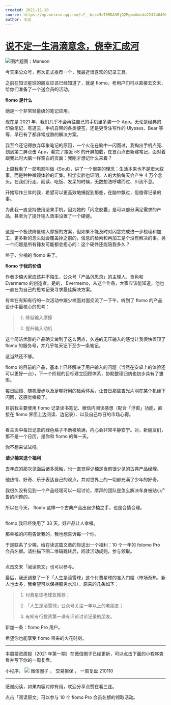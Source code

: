 ```yaml
---
created: 2021-11-10
source: https://mp.weixin.qq.com/s?__biz=MzI0MDA3MjQ2Mg==&mid=2247484088&idx=4&sn=2ad7f25820a3907c63e50f285bc492cb&chksm=e92120d9de56a9cffebdd6240953f9e4727ac45119575b3996cc0708ba5426e47f89f0da516f#rd
author: 毛远
---
```


# [说不定一生涓滴意念，侥幸汇成河](https://mp.weixin.qq.com/s?__biz=MzI0MDA3MjQ2Mg==&mid=2247484088&idx=4&sn=2ad7f25820a3907c63e50f285bc492cb&chksm=e92120d9de56a9cffebdd6240953f9e4727ac45119575b3996cc0708ba5426e47f89f0da516f#rd)


![图片](https://mmbiz.qpic.cn/mmbiz_jpg/CFGxLDmPGD7l3hWJu3RXmNr7K7WhgP15t5549wicqEhDp3CVw936QaHl8arDOnKnuBAbhRQzYmg51TqF6uhibVPA/640?wx_fmt=jpeg&tp=jpeg&wxfrom=5&wx_lazy=1&wx_co=1)题图：Manson

今天来公众号，再次正式推荐一个，我最近很喜欢的记录工具。

之前在知识星球的朋友应该已经知道了，就是 flomo。老用户们可以直接去文末，给你们准备了一个送会员的活动。

**flomo 是什么**

她是一个非常轻量级的笔记应用。

现在是 2021 年，我们几乎不会再往自己的手机里多装一个 App。无论是经典的印象笔记、有道云，手机自带的各类便签，还是更专注写作的 Ulysses、Bear 等等，早已有了都非常成熟的解决方案。

我至今还记得放弃印象笔记的原因，一个火花在脑中一闪而过，我掏出手机点亮、划到第二屏点击 App，看完了接近 5S 的开屏加载，在首页点击新建笔记，面对着跟我此时大脑一样空白的页面：我刚才想记什么来着？

上周我看了一部电影叫做《Soul》，讲了一个很美的理念：生活本来也不是宏大叙事，而是种种微观体验的汇集。科学实验也证明，人的大脑每天会产生 4 万个念头。在我们行走、阅读、吃饭、发呆的时候，无数想法呼啸而过、川流不息。

开始写作三年的我，希望可以更高效地捕捉到那些，在脑中飘过，但值得记录的事。

为此我一直坚持使用坚果手机，因为她的「闪念胶囊」是可以部分满足需求的产品，甚至为了提升输入效率设置了一个硬键。

![图片](data:image/gif;base64,iVBORw0KGgoAAAANSUhEUgAAAAEAAAABCAYAAAAfFcSJAAAADUlEQVQImWNgYGBgAAAABQABh6FO1AAAAABJRU5ErkJggg==)

这是一个极致降低输入摩擦的方案，但如果不能及时对闪念完成进一步梳理和加工，更多新的念头就会覆盖掉之前的，信息的检索和再加工是个没有解决的事。另一个问题是所有锤友可能都会担心的：这个硬件还能陪我多久？

终于，少楠的 flomo 来了。

**flomo 于我的价值**

作者少楠大家应该并不陌生，公众号「产品沉思录」的主理人、食色和 Evermemo 的创造者。是的， Evermemo，从这个作品，大家应该能知道，他也一直在为自己的思考记录寻求最佳解决方案。

有幸在有知有行的一次活动中跟少楠面对面交流了一下午，听到了 flomo 的产品设计中最核心的思考：

> 1.  降低输入摩擦
>     
> 2.  提升输入动机
>     

这个简洁优雅的产品确实做到了这么两点，久违的无压输入的感觉让我很快置顶了 flomo 的服务号，并几乎每天记下至少一条笔记。

这当然还不够。

flomo 的目前的产品，基本上已经解决了用户输入的问题（当然在安卓上的体验还可以更好一点），下一个阶段的目标建立回顾体系，协助整理归纳也初步具有了雏形。

每日回顾、随机漫步以及足够好用的检索体系，让昔日那些吉光片羽在某个机缘下闪回，这感觉棒极了。

目前我主要使用 flomo 记录读书笔记、微信内阅读感想（配合「浮窗」功能，直接在 flomo 界面上边阅读、边记录）、以及自己每日的市场心得。

![图片](data:image/gif;base64,iVBORw0KGgoAAAANSUhEUgAAAAEAAAABCAYAAAAfFcSJAAAADUlEQVQImWNgYGBgAAAABQABh6FO1AAAAABJRU5ErkJggg==)

看主页中每日记录的绿色格子不断被填满，内心会非常平静安宁。对，新朋友们，那不是一个日历，是你和 flomo 的每一天。

你不想来试试吗。

**请少楠来送个福利**

去年底的那次见面后诸多感触，也一直觉得少楠是当前很少见的古典产品经理。

他热情、好奇、乐于表达自己的观点，并对世界上的一切都充满了少年的好奇。

我很久没有见到一个产品经理可以一起讨论，摩拜的团队是怎么解决车身被贴小广告的问题的。

所以在今天， flomo 这样一个古典产品出自少楠之手，也是合情合理。

![图片](data:image/gif;base64,iVBORw0KGgoAAAANSUhEUgAAAAEAAAABCAYAAAAfFcSJAAAADUlEQVQImWNgYGBgAAAABQABh6FO1AAAAABJRU5ErkJggg==)

flomo 我已经使用了 33 天，好产品让人幸福。

那幸福的闪电告诉我的，我也想告诉每一个你。

于是联系了少楠，给在读这篇文章的你送出一个福利：10 个一年的 folomo Pro 会员名额。请扫描下图二维码跳转后，阅读活动规则，参与领取。

![图片](data:image/gif;base64,iVBORw0KGgoAAAANSUhEUgAAAAEAAAABCAYAAAAfFcSJAAAADUlEQVQImWNgYGBgAAAABQABh6FO1AAAAABJRU5ErkJggg==)

点击文末「阅读原文」也可以参与。

最后，我还调整了一下「人生是滚雪球」这个付费星球的准入门槛（市场渐热，新人也太多，我希望可以保持服务水准），原来的几条如下：

> 1.  付费星球老球友推荐；
>     
> 2.  「人生是滚雪球」公众号关注一年以上的老朋友；
>     
> 3.  有知有行投资第一课有评论讨论记录的朋友。
>     

新加一条：flomo Pro 用户。

希望你也能享受 flomo 带来的火花时刻。

___

本周投资周报（2021 年第一期）在微信圈子已经更新，可以点击下面的小程序查看并写下你的一周复盘。

小程序，  ![](http://mmbiz.qpic.cn/mmbiz_png/IibI9vLwhVBOfWUt4gnxKpouPpg9ia16K2tSHjKrpEeX6dU0TtnpxmzvialM6MfQiaT5OJnnR3u6knJcHwhHD60Kfg/640?wx_fmt=png&wxfrom=200)   微信圈子 ， 交易担保 ，  一周复盘 210110 

___

感谢阅读，如果内容对你有用，欢迎分享点赞在看三连。  

点击「阅读原文」可以参与 10 个 flomo Pro 会员名额的领取活动。
